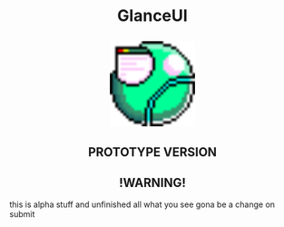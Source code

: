 <h1 align="center"><p>GlanceUI</p></h1>
<p align="center">
 <img src="https://github.com/VEMER-Forge/glanceUI-on-flixel/blob/main/assets/glanceUI/img/glanceLogo.png" alt="logo UI" style="width:150px; height:150px; image-rendering="pixelated"">
</p>
<h2 align="center">PROTOTYPE VERSION</h2>

<h2 align="center" color="0x000000">!WARNING!</h2>
 this is alpha stuff and unfinished all what you see gona be a change on submit

